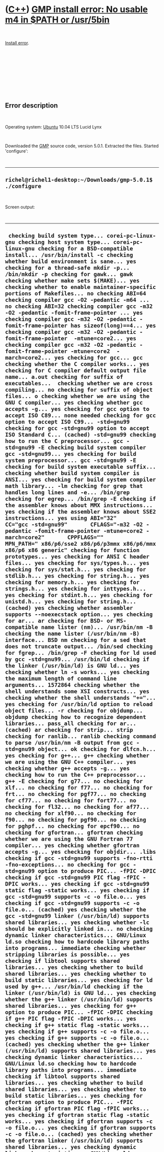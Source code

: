 



 

 

 

 

 

([C++](Cpp.htm)) [GMP install error: No usable m4 in \$PATH or /usr/5bin](CppInstallErrorGmpNoUsableM4InPathOrUsr5bin.htm)
==========================================================================================================================

 

[Install error](CppInstallError.htm).

 

 

 

 

 

Error description
-----------------

 

Operating system: [Ubuntu](http://www.ubuntu.com) 10.04 LTS Lucid Lynx

 

Downloaded the [GMP](CppGmp.htm) source code, version 5.0.1. Extracted
the files. Started 'configure':

 

  ---------------------------------------------------------------
  ` richel@richel1-desktop:~/Downloads/gmp-5.0.1$ ./configure `
  ---------------------------------------------------------------

 

Screen output:

 

  -----------------------------------------------------------------------------------------------------------------------------------------------------------------------------------------------------------------------------------------------------------------------------------------------------------------------------------------------------------------------------------------------------------------------------------------------------------------------------------------------------------------------------------------------------------------------------------------------------------------------------------------------------------------------------------------------------------------------------------------------------------------------------------------------------------------------------------------------------------------------------------------------------------------------------------------------------------------------------------------------------------------------------------------------------------------------------------------------------------------------------------------------------------------------------------------------------------------------------------------------------------------------------------------------------------------------------------------------------------------------------------------------------------------------------------------------------------------------------------------------------------------------------------------------------------------------------------------------------------------------------------------------------------------------------------------------------------------------------------------------------------------------------------------------------------------------------------------------------------------------------------------------------------------------------------------------------------------------------------------------------------------------------------------------------------------------------------------------------------------------------------------------------------------------------------------------------------------------------------------------------------------------------------------------------------------------------------------------------------------------------------------------------------------------------------------------------------------------------------------------------------------------------------------------------------------------------------------------------------------------------------------------------------------------------------------------------------------------------------------------------------------------------------------------------------------------------------------------------------------------------------------------------------------------------------------------------------------------------------------------------------------------------------------------------------------------------------------------------------------------------------------------------------------------------------------------------------------------------------------------------------------------------------------------------------------------------------------------------------------------------------------------------------------------------------------------------------------------------------------------------------------------------------------------------------------------------------------------------------------------------------------------------------------------------------------------------------------------------------------------------------------------------------------------------------------------------------------------------------------------------------------------------------------------------------------------------------------------------------------------------------------------------------------------------------------------------------------------------------------------------------------------------------------------------------------------------------------------------------------------------------------------------------------------------------------------------------------------------------------------------------------------------------------------------------------------------------------------------------------------------------------------------------------------------------------------------------------------------------------------------------------------------------------------------------------------------------------------------------------------------------------------------------------------------------------------------------------------------------------------------------------------------------------------------------------------------------------------------------------------------------------------------------------------------------------------------------------------------------------------------------------------------------------------------------------------------------------------------------------------------------------------------------------------------------------------------------------------------------------------------------------------------------------------------------------------------------------------------------------------------------------------------------------------------------------------------------------------------------------------------------------------------------------------------------------------------------------------------------------------------------------------------------------------------------------------------------------------------------------------------------------------------------------------------------------------------------------------------------------------------------------------------------------------------------------------------------------------------------------------------------------------------------------------------------------------------------------------------------------------------------------------------------------------------------------------------------------------------------------------------------------------------------------------------------------------------------------------------------------------------------------------------------------------------------------------------------------------------------------------------------------------------------------------------------------------------------------------------------------------------------------------------------------------------------------------------------------------------------------------------------------------------------------------------------------------------------------------------------------------------------------------------------------------------------------------------------------------------------------------------------------------------------------------------------------------------------------------------------------------------------------------------------------------------------------------------------------------------------------------------------------------------------------------------------------------------------------------------------------------------------------------------------------------------------------------------------------------------------------------------------------------------------------------------------------------------------------------------------------------------------------------------------------------------------------------------------------------------------------------------------------------------------------------------------------------------------------------------------------------------------------------------------------------------------------------------------------------------------------------------------------------------------------------------------------------------------------------------------------------------------------------------------------------------------------------------------------------------------------------------------------------------------------------------------------------------------------------------------------------------------------------------------------------------------------------------------------------------------------------------------------------------------------------------------------------------------------------------------------------------------------------------------------------------------------------------------------------------------------------------------------------------------------------------------------------------------------------------------------------------------------------------------------------------------------------------------------------------------------------------------------------------------------------------------------------------------------------------------------------------------------------------------------------------------------------------------------------------------------------------------------------------------------------------------------------------------------------------------------------------------------------------------------------------------------------------------------------------------------------------------------------------------------------------------------------------------------------------------------------------------------------------------------------------------------------------------------------------------------------------------------------------------------------------------------------------------------------------------------------------------------------------------------------------------------------------------------------------------------------------------------------------------------------------------------------------------------------------------------------------------------------------------------------------------------------------------------------------------------------------------------------------------------------------------------------------------------------------------------------------------------------------------------------------------------------------------------------------------------------------------------------------------------------------------------------------------------------------------------------------------------------------------------------------------------------------------------------------------------------------------------------------------------------------------------------------------------------------------------------------------------------------------------------------------------------------------------------------------------------------------------------------------------------------------------------------------------------------------------------------------------------------------------------------------------------------------------------------------------
  ``  checking build system type... corei-pc-linux-gnu checking host system type... corei-pc-linux-gnu checking for a BSD-compatible install... /usr/bin/install -c checking whether build environment is sane... yes checking for a thread-safe mkdir -p... /bin/mkdir -p checking for gawk... gawk checking whether make sets $(MAKE)... yes checking whether to enable maintainer-specific portions of Makefiles... no checking ABI=64 checking compiler gcc -O2 -pedantic -m64 ... no checking ABI=32 checking compiler gcc -m32 -O2 -pedantic -fomit-frame-pointer ... yes checking compiler gcc -m32 -O2 -pedantic -fomit-frame-pointer has sizeof(long)==4... yes checking compiler gcc -m32 -O2 -pedantic -fomit-frame-pointer  -mtune=core2... yes checking compiler gcc -m32 -O2 -pedantic -fomit-frame-pointer -mtune=core2  -march=core2... yes checking for gcc... gcc checking whether the C compiler works... yes checking for C compiler default output file name... a.out checking for suffix of executables...  checking whether we are cross compiling... no checking for suffix of object files... o checking whether we are using the GNU C compiler... yes checking whether gcc accepts -g... yes checking for gcc option to accept ISO C89... none needed checking for gcc option to accept ISO C99... -std=gnu99 checking for gcc -std=gnu99 option to accept ISO Standard C... (cached) -std=gnu99 checking how to run the C preprocessor... gcc -std=gnu99 -E checking build system compiler gcc -std=gnu99... yes checking for build system preprocessor... gcc -std=gnu99 -E checking for build system executable suffix...  checking whether build system compiler is ANSI... yes checking for build system compiler math library... -lm checking for grep that handles long lines and -e... /bin/grep checking for egrep... /bin/grep -E checking if the assembler knows about MMX instructions... yes checking if the assembler knows about SSE2 instructions... yes using ABI="32"       CC="gcc -std=gnu99"       CFLAGS="-m32 -O2 -pedantic -fomit-frame-pointer -mtune=core2 -march=core2"       CPPFLAGS=""       MPN_PATH=" x86/p6/sse2 x86/p6/p3mmx x86/p6/mmx x86/p6 x86 generic" checking for function prototypes... yes checking for ANSI C header files... yes checking for sys/types.h... yes checking for sys/stat.h... yes checking for stdlib.h... yes checking for string.h... yes checking for memory.h... yes checking for strings.h... yes checking for inttypes.h... yes checking for stdint.h... yes checking for unistd.h... yes checking for string.h... (cached) yes checking whether assembler supports --noexecstack option... yes checking for ar... ar checking for BSD- or MS-compatible name lister (nm)... /usr/bin/nm -B checking the name lister (/usr/bin/nm -B) interface... BSD nm checking for a sed that does not truncate output... /bin/sed checking for fgrep... /bin/grep -F checking for ld used by gcc -std=gnu99... /usr/bin/ld checking if the linker (/usr/bin/ld) is GNU ld... yes checking whether ln -s works... yes checking the maximum length of command line arguments... 1572864 checking whether the shell understands some XSI constructs... yes checking whether the shell understands "+="... yes checking for /usr/bin/ld option to reload object files... -r checking for objdump... objdump checking how to recognize dependent libraries... pass_all checking for ar... (cached) ar checking for strip... strip checking for ranlib... ranlib checking command to parse /usr/bin/nm -B output from gcc -std=gnu99 object... ok checking for dlfcn.h... yes checking for g++... g++ checking whether we are using the GNU C++ compiler... yes checking whether g++ accepts -g... yes checking how to run the C++ preprocessor... g++ -E checking for g77... no checking for xlf... no checking for f77... no checking for frt... no checking for pgf77... no checking for cf77... no checking for fort77... no checking for fl32... no checking for af77... no checking for xlf90... no checking for f90... no checking for pgf90... no checking for pghpf... no checking for epcf90... no checking for gfortran... gfortran checking whether we are using the GNU Fortran 77 compiler... yes checking whether gfortran accepts -g... yes checking for objdir... .libs checking if gcc -std=gnu99 supports -fno-rtti -fno-exceptions... no checking for gcc -std=gnu99 option to produce PIC... -fPIC -DPIC checking if gcc -std=gnu99 PIC flag -fPIC -DPIC works... yes checking if gcc -std=gnu99 static flag -static works... yes checking if gcc -std=gnu99 supports -c -o file.o... yes checking if gcc -std=gnu99 supports -c -o file.o... (cached) yes checking whether the gcc -std=gnu99 linker (/usr/bin/ld) supports shared libraries... yes checking whether -lc should be explicitly linked in... no checking dynamic linker characteristics... GNU/Linux ld.so checking how to hardcode library paths into programs... immediate checking whether stripping libraries is possible... yes checking if libtool supports shared libraries... yes checking whether to build shared libraries... yes checking whether to build static libraries... yes checking for ld used by g++... /usr/bin/ld checking if the linker (/usr/bin/ld) is GNU ld... yes checking whether the g++ linker (/usr/bin/ld) supports shared libraries... yes checking for g++ option to produce PIC... -fPIC -DPIC checking if g++ PIC flag -fPIC -DPIC works... yes checking if g++ static flag -static works... yes checking if g++ supports -c -o file.o... yes checking if g++ supports -c -o file.o... (cached) yes checking whether the g++ linker (/usr/bin/ld) supports shared libraries... yes checking dynamic linker characteristics... GNU/Linux ld.so checking how to hardcode library paths into programs... immediate checking if libtool supports shared libraries... yes checking whether to build shared libraries... yes checking whether to build static libraries... yes checking for gfortran option to produce PIC... -fPIC checking if gfortran PIC flag -fPIC works... yes checking if gfortran static flag -static works... yes checking if gfortran supports -c -o file.o... yes checking if gfortran supports -c -o file.o... (cached) yes checking whether the gfortran linker (/usr/bin/ld) supports shared libraries... yes checking dynamic linker characteristics... GNU/Linux ld.so checking how to hardcode library paths into programs... immediate checking for ANSI C header files... (cached) yes checking whether time.h and sys/time.h may both be included... yes checking fcntl.h usability... yes checking fcntl.h presence... yes checking for fcntl.h... yes checking float.h usability... yes checking float.h presence... yes checking for float.h... yes checking invent.h usability... no checking invent.h presence... no checking for invent.h... no checking langinfo.h usability... yes checking langinfo.h presence... yes checking for langinfo.h... yes checking locale.h usability... yes checking locale.h presence... yes checking for locale.h... yes checking nl_types.h usability... yes checking nl_types.h presence... yes checking for nl_types.h... yes checking sys/attributes.h usability... no checking sys/attributes.h presence... no checking for sys/attributes.h... no checking sys/iograph.h usability... no checking sys/iograph.h presence... no checking for sys/iograph.h... no checking sys/mman.h usability... yes checking sys/mman.h presence... yes checking for sys/mman.h... yes checking sys/param.h usability... yes checking sys/param.h presence... yes checking for sys/param.h... yes checking sys/processor.h usability... no checking sys/processor.h presence... no checking for sys/processor.h... no checking sys/pstat.h usability... no checking sys/pstat.h presence... no checking for sys/pstat.h... no checking sys/sysinfo.h usability... yes checking sys/sysinfo.h presence... yes checking for sys/sysinfo.h... yes checking sys/syssgi.h usability... no checking sys/syssgi.h presence... no checking for sys/syssgi.h... no checking sys/systemcfg.h usability... no checking sys/systemcfg.h presence... no checking for sys/systemcfg.h... no checking sys/time.h usability... yes checking sys/time.h presence... yes checking for sys/time.h... yes checking sys/times.h usability... yes checking sys/times.h presence... yes checking for sys/times.h... yes checking for sys/resource.h... yes checking for sys/sysctl.h... yes checking for machine/hal_sysinfo.h... no checking whether fgetc is declared... yes checking whether fscanf is declared... yes checking whether optarg is declared... yes checking whether ungetc is declared... yes checking whether vfprintf is declared... yes checking whether sys_errlist is declared... yes checking whether sys_nerr is declared... yes checking return type of signal handlers... void checking for intmax_t... yes checking for long double... yes checking for long long... yes checking for ptrdiff_t... yes checking for quad_t... yes checking for uint_least32_t... yes checking for intptr_t... yes checking for preprocessor stringizing operator... yes checking for working volatile... yes checking for C/C++ restrict keyword... __restrict checking whether <stdarg.h> exists and works... yes checking whether gcc __attribute__ ((const)) works... yes checking whether gcc __attribute__ ((malloc)) works... yes checking whether gcc __attribute__ ((mode (XX))) works... yes checking whether gcc __attribute__ ((noreturn)) works... yes checking for inline... inline checking for cos in -lm... yes checking for working alloca.h... yes checking for alloca (via gmp-impl.h)... yes checking how to allocate temporary memory... alloca checking whether byte ordering is bigendian... no checking format of `double' floating point... IEEE little endian checking for alarm... yes checking for attr_get... no checking for clock... yes checking for clock_gettime... no checking for cputime... no checking for getpagesize... yes checking for getrusage... yes checking for gettimeofday... yes checking for getsysinfo... no checking for localeconv... yes checking for memset... yes checking for mmap... yes checking for mprotect... yes checking for nl_langinfo... yes checking for obstack_vprintf... yes checking for popen... yes checking for processor_info... no checking for pstat_getprocessor... no checking for raise... yes checking for read_real_time... no checking for sigaction... yes checking for sigaltstack... yes checking for sigstack... yes checking for syssgi... no checking for strchr... yes checking for strerror... yes checking for strnlen... yes checking for strtol... yes checking for strtoul... yes checking for sysconf... yes checking for sysctl... yes checking for sysctlbyname... no checking for times... yes checking for vsnprintf... yes checking whether vsnprintf works... yes checking whether sscanf needs writable input... no checking for struct pst_processor.psp_iticksperclktick... no checking for suitable m4... configure: error: No usable m4 in $PATH or /usr/5bin (see config.log for reasons). ``
  -----------------------------------------------------------------------------------------------------------------------------------------------------------------------------------------------------------------------------------------------------------------------------------------------------------------------------------------------------------------------------------------------------------------------------------------------------------------------------------------------------------------------------------------------------------------------------------------------------------------------------------------------------------------------------------------------------------------------------------------------------------------------------------------------------------------------------------------------------------------------------------------------------------------------------------------------------------------------------------------------------------------------------------------------------------------------------------------------------------------------------------------------------------------------------------------------------------------------------------------------------------------------------------------------------------------------------------------------------------------------------------------------------------------------------------------------------------------------------------------------------------------------------------------------------------------------------------------------------------------------------------------------------------------------------------------------------------------------------------------------------------------------------------------------------------------------------------------------------------------------------------------------------------------------------------------------------------------------------------------------------------------------------------------------------------------------------------------------------------------------------------------------------------------------------------------------------------------------------------------------------------------------------------------------------------------------------------------------------------------------------------------------------------------------------------------------------------------------------------------------------------------------------------------------------------------------------------------------------------------------------------------------------------------------------------------------------------------------------------------------------------------------------------------------------------------------------------------------------------------------------------------------------------------------------------------------------------------------------------------------------------------------------------------------------------------------------------------------------------------------------------------------------------------------------------------------------------------------------------------------------------------------------------------------------------------------------------------------------------------------------------------------------------------------------------------------------------------------------------------------------------------------------------------------------------------------------------------------------------------------------------------------------------------------------------------------------------------------------------------------------------------------------------------------------------------------------------------------------------------------------------------------------------------------------------------------------------------------------------------------------------------------------------------------------------------------------------------------------------------------------------------------------------------------------------------------------------------------------------------------------------------------------------------------------------------------------------------------------------------------------------------------------------------------------------------------------------------------------------------------------------------------------------------------------------------------------------------------------------------------------------------------------------------------------------------------------------------------------------------------------------------------------------------------------------------------------------------------------------------------------------------------------------------------------------------------------------------------------------------------------------------------------------------------------------------------------------------------------------------------------------------------------------------------------------------------------------------------------------------------------------------------------------------------------------------------------------------------------------------------------------------------------------------------------------------------------------------------------------------------------------------------------------------------------------------------------------------------------------------------------------------------------------------------------------------------------------------------------------------------------------------------------------------------------------------------------------------------------------------------------------------------------------------------------------------------------------------------------------------------------------------------------------------------------------------------------------------------------------------------------------------------------------------------------------------------------------------------------------------------------------------------------------------------------------------------------------------------------------------------------------------------------------------------------------------------------------------------------------------------------------------------------------------------------------------------------------------------------------------------------------------------------------------------------------------------------------------------------------------------------------------------------------------------------------------------------------------------------------------------------------------------------------------------------------------------------------------------------------------------------------------------------------------------------------------------------------------------------------------------------------------------------------------------------------------------------------------------------------------------------------------------------------------------------------------------------------------------------------------------------------------------------------------------------------------------------------------------------------------------------------------------------------------------------------------------------------------------------------------------------------------------------------------------------------------------------------------------------------------------------------------------------------------------------------------------------------------------------------------------------------------------------------------------------------------------------------------------------------------------------------------------------------------------------------------------------------------------------------------------------------------------------------------------------------------------------------------------------------------------------------------------------------------------------------------------------------------------------------------------------------------------------------------------------------------------------------------------------------------------------------------------------------------------------------------------------------------------------------------------------------------------------------------------------------------------------------------------------------------------------------------------------------------------------------------------------------------------------------------------------------------------------------------------------------------------------------------------------------------------------------------------------------------------------------------------------------------------------------------------------------------------------------------------------------------------------------------------------------------------------------------------------------------------------------------------------------------------------------------------------------------------------------------------------------------------------------------------------------------------------------------------------------------------------------------------------------------------------------------------------------------------------------------------------------------------------------------------------------------------------------------------------------------------------------------------------------------------------------------------------------------------------------------------------------------------------------------------------------------------------------------------------------------------------------------------------------------------------------------------------------------------------------------------------------------------------------------------------------------------------------------------------------------------------------------------------------------------------------------------------------------------------------------------------------------------------------------------------------------------------------------------------------------------------------------------------------------------------------------------------------------------------------------------------------------------------------------------------------------------------------------------------------------------------------------------------------------------------------------------------------------------------------------------------------------------------------------------------------------------------------------------------------------------------------------------------------------------------------------------------------------------------------------------------------------------------------------------------------------------------------------------------------------------------------------------------------------------------------------

 

 

 

 

 

 

Cause
-----

 

M4 is not installed.

 

 

 

 

 

Solution
--------

 

Start the Ubuntu software Center and install 'M4' (see [this
screenshot](CppM4.png)).

 

 

 

 

 

External links
--------------

 

-   [GMP homepage](http://www.gmplib.org)

 

 

 

 

 





 

[![Valid XHTML 1.0 Strict](valid-xhtml10.png){width="88"
height="31"}](http://validator.w3.org/check?uri=referer)

